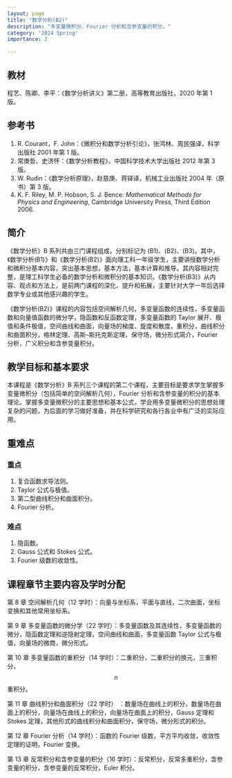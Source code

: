 ```yaml
---
layout: page
title: "数学分析(B2)"
description: "多变量微积分、Fourier 分析和含参变量的积分。"
category: '2024 Spring'
importance: 2

---
```


## 教材

程艺、陈卿、李平：《数学分析讲义》第二册，高等教育出版社，2020 年第 1 版。

## 参考书

1. R. Courant，F. John：《微积分和数学分析引论》，张鸿林、周民强译，科学出版社 2001 年第 1 版。 
2. 常庚哲、史济怀：《数学分析教程》，中国科学技术大学出版社 2012 年第 3 版。 
3. W. Rudin：《数学分析原理》，赵慈庚、蒋铎译，机械工业出版社 2004 年（原书）第 3 版。
4. K. F. Riley, M. P. Hobson, S. J. Bence: *Mathematical Methods for Physics and Engineering*, Cambridge University Press, Third Edition 2006.

## 简介

《数学分析》B 系列共由三门课程组成，分别标记为 (B1)、(B2)、(B3)。其中，《数学分析(B1)》和《数学分析(B2)》面向理工科一年级学生，主要讲授数学分析和微积分基本内容，突出基本思想，基本方法，基本计算和推导。其内容相对完整，是理工科学生必备的数学分析和微积分的基本知识。《数学分析(B3)》从内容、观点和方法上，是前两门课程的深化、提升和拓展，主要针对大学一年后选择数学专业或其他感兴趣的学生。

《数学分析(B2)》课程的内容包括空间解析几何，多变量函数的连续性，多变量函数和向量值函数的微分学，隐函数和反函数定理，多变量函数的 Taylor 展开、极值和条件极值，空间曲线和曲面，向量场的梯度、旋度和散度，重积分，曲线积分和曲面积分，格林定理、高斯–斯托克斯定理，保守场，微分形式简介，Fourier 分析，广义积分和含参变量积分。

## 教学目标和基本要求

本课程是《数学分析》B 系列三个课程的第二个课程，主要目标是要求学生掌握多变量微积分（包括简单的空间解析几何），Fourier 分析和含参变量的积分的基本理论。掌握多变量微积分的主要思想和基本公式，学会用多变量微积分的思想处理复杂的问题，为后面的学习做好准备，并在科学研究和各行各业中有广泛的实际应用。

## 重难点

### 重点

1. 复合函数求导法则。
2. Taylor 公式与极值。
3. 第二型曲线积分和曲面积分。
4. Fourier 分析。

### 难点

1. 隐函数。
2. Gauss 公式和 Stokes 公式。
3. Fourier 级数的收敛性。

## 课程章节主要内容及学时分配

第 8 章 空间解析几何（12 学时）：向量与坐标系，平面与直线，二次曲面，坐标变换和其他常用坐标系。

第 9 章 多变量函数的微分学（22 学时）：多变量函数及其连续性，多变量函数的微分，隐函数定理和逆隐射定理，空间曲线和曲面，多变量函数 Taylor 公式与极值，向量场的微商，微分形式。

第 10 章 多变量函数的重积分（14 学时）：二重积分，二重积分的换元，三重积分，$$n$$ 重积分。

第 11 章 曲线积分和曲面积分（22 学时） ：数量场在曲线上的积分，数量场在曲面上的积分，向量场在曲线上的积分，向量场在曲面上的积分，Gauss 定理和 Stokes 定理，其他形式的曲线积分和曲面积分，保守场，微分形式的积分。

第 12 章 Fourier 分析（14 学时）：函数的 Fourier 级数，平方平均收敛，收敛性定理的证明，Fourier 变换。

第 13 章 反常积分和含参变量的积分（16 学时）：反常积分，反常多重积分，含参变量的积分，含参变量的反常积分，Euler 积分。